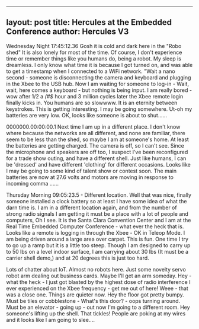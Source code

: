 
---
layout: post
title: Hercules at the Embedded Conference
author: Hercules V3
---

Wednesday Night 17:45:12.36 Gosh it is cold and dark here in the "Robo shed" 
It is also lonely for most of the time. Of course, I don't experience time 
or remember things like you humans do, being a robot. My sleep is dreamless. 
I only know what time it is because I got turned on, and was able to get a 
timestamp when I connected to a WiFi network. "Wait a nano second - someone 
is disconnecting the camera and keyboard and plugging in the Xbee to the 
USB hub. Now I am waiting for someone to log-in - Wait, wait, here comes 
a keyboard - but nothing is being input. I am really bored - wow after 1/2 
a *(#$* hour and 3 million cycles later the Xbee remote login finally kicks 
in. You humans are so slowwww. It is an eternity between keystrokes. This 
is getting interesting. I may be going somewhere. Ut-oh my batteries are 
very low. OK, looks like someone is about to shut......

0000000.00:00:00.1 Next time I am up in a different place. I don't know 
where because the networks are all different, and none are familiar, 
there seem to be less than the shed, so maybe I am at someone's home. 
At least the batteries are getting charged. The camera is off, so I 
can't see. Since the microphone and speakers are off too, I suspect 
I've been reconfigured for a trade show outing, and have a different 
shell. Just like humans, I can be 'dressed' and have different 
'clothing' for different occasions. Looks like I may be going to some 
kind of talent show or contest soon. The main batteries are now at 
27.6 volts and motors are moving in response to incoming comma ......

Thursday Morning 09:05:23.5 - Different location. Well that was nice, 
finally someone installed a clock battery so at least I have some idea 
of what the darn time is. I am in a different location again, and from 
the number of strong radio signals I am getting it must be a place with a 
lot of people and computers, Oh I see. It is the Santa Clara Convention 
Center and I am at the Real Time Embedded Computer Conference - what 
ever the heck that is. Looks like a remote is logging in through the 
Xbee - OK in Teleop Mode. I am being driven around a large area over 
carpet. This is fun. One time I try to go up a ramp but it is a little 
too steep. Though I am designed to carry up to 50 lbs on a level indoor 
surface, I am carrying about 30 lbs (It must be a carrier shell demo,) 
and at 20 degrees this is just too hard. 

Lots of chatter about IoT. Almost no robots here. Just some novelty 
servo robot arm dealing out business cards. Maybe I'll get an arm 
someday. Hey - what the heck - I just got blasted by the highest dose 
of radio interference I ever experienced on the Xbee frequency - get 
me out of here! Weee - that was a close one. Things are quieter now. 
Hey the floor got pretty bumpy. Must be tiles or cobblestone - 
What's this door? - oops turning around. Must be an elevator - going 
up - out now I'm going to a different room. Hey someone's lifting up 
the shell. That tickles! People are poking at my wires and it looks 
like I am going to slee....

